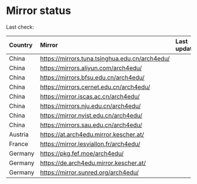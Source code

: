 <script src="./time.js"></script>
# Mirror status
Last check: <script type="text/javascript">localize(1713132541.3835788);</script>

|Country|Mirror|Last update|
|:------|:-----|:----------|
|China|https://mirrors.tuna.tsinghua.edu.cn/arch4edu/|<script type="text/javascript">localize(1713081839);</script>|
|China|https://mirrors.aliyun.com/arch4edu/|<script type="text/javascript">localize(1713081839);</script>|
|China|https://mirrors.bfsu.edu.cn/arch4edu/|<script type="text/javascript">localize(1713081839);</script>|
|China|https://mirrors.cernet.edu.cn/arch4edu/|<script type="text/javascript">localize(1713081839);</script>|
|China|https://mirror.iscas.ac.cn/arch4edu/|<script type="text/javascript">localize(1713081839);</script>|
|China|https://mirrors.nju.edu.cn/arch4edu/|<script type="text/javascript">localize(1713032881);</script>|
|China|https://mirror.nyist.edu.cn/arch4edu/|<script type="text/javascript">localize(1713081839);</script>|
|China|https://mirrors.sau.edu.cn/arch4edu/|<script type="text/javascript">localize(1713081839);</script>|
|Austria|https://at.arch4edu.mirror.kescher.at/|<script type="text/javascript">localize(1713081839);</script>|
|France|https://mirror.lesviallon.fr/arch4edu/|<script type="text/javascript">localize(1713081839);</script>|
|Germany|https://pkg.fef.moe/arch4edu/|<script type="text/javascript">localize(1713081839);</script>|
|Germany|https://de.arch4edu.mirror.kescher.at/|<script type="text/javascript">localize(1713081839);</script>|
|Germany|https://mirror.sunred.org/arch4edu/|<script type="text/javascript">localize(1713081839);</script>|

<script src="./tablefilter/tablefilter.js"></script>
<script src="./table.js"></script>